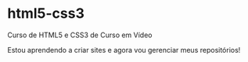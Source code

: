 # html5-css3
Curso de HTML5 e CSS3 de Curso em Vídeo

Estou aprendendo a criar sites e agora vou gerenciar meus repositórios!
